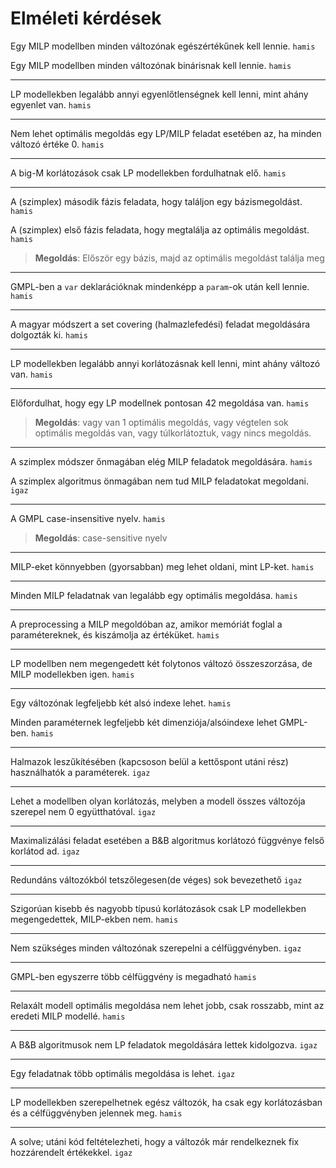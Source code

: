 # Elméleti kérdések

Egy MILP modellben minden változónak egészértékűnek kell lennie. `hamis`

Egy MILP modellben minden változónak binárisnak kell lennie. `hamis`

---

LP modellekben legalább annyi egyenlőtlenségnek kell lenni, mint ahány egyenlet van. `hamis`

---

Nem lehet optimális megoldás egy LP/MILP feladat esetében az, ha minden változó értéke 0. `hamis`

---

A big-M korlátozások csak LP modellekben fordulhatnak elő. `hamis`

---

A (szimplex) második fázis feladata, hogy találjon egy bázismegoldást. `hamis`

A (szimplex) első fázis feladata, hogy megtalálja az optimális megoldást. `hamis`

> **Megoldás**: Először egy bázis, majd az optimális megoldást találja meg

---

GMPL-ben a `var` deklarációknak mindenképp a `param`-ok után kell lennie. `hamis`

---

A magyar módszert a set covering (halmazlefedési) feladat megoldására dolgozták ki. `hamis`

---

LP modellekben legalább annyi korlátozásnak kell lenni, mint ahány változó van. `hamis`

---

Előfordulhat, hogy egy LP modellnek pontosan 42 megoldása van. `hamis`

> **Megoldás**: vagy van 1 optimális megoldás, vagy végtelen sok optimális megoldás van, vagy túlkorlátoztuk, vagy nincs megoldás.

---

A szimplex módszer őnmagában elég MILP feladatok megoldására. `hamis`

A szimplex algoritmus önmagában nem tud MILP feladatokat megoldani. `igaz`

---

A GMPL case-insensitive nyelv. `hamis`

> **Megoldás**: case-sensitive nyelv

---

MILP-eket könnyebben (gyorsabban) meg lehet oldani, mint LP-ket. `hamis`

---

Minden MILP feladatnak van legalább egy optimális megoldása. `hamis`

---

A preprocessing a MILP megoldóban az, amikor memóriát foglal a paramétereknek, és kiszámolja az értéküket. `hamis`

---

LP modellben nem megengedett két folytonos változó összeszorzása, de MILP modellekben igen. `hamis`

---

Egy változónak legfeljebb két alsó indexe lehet. `hamis`

Minden paraméternek legfeljebb két dimenziója/alsóindexe lehet GMPL-ben. `hamis`

---

Halmazok leszűkítésében (kapcsoson belül a kettőspont utáni rész) használhatók a paraméterek. `igaz`

---

Lehet a modellben olyan korlátozás, melyben a modell összes változója szerepel nem 0 együtthatóval. `igaz`

---

Maximalizálási feladat esetében a B&B algoritmus korlátozó függvénye felső korlátod ad. `igaz`

---

Redundáns változókból tetszőlegesen(de véges) sok bevezethető `igaz`

---

Szigorúan kisebb és nagyobb típusú korlátozások csak LP modellekben megengedettek, MILP-ekben nem. `hamis`

---

Nem szükséges minden változónak szerepelni a célfüggvényben. `igaz`

---

GMPL-ben egyszerre több célfüggvény is megadható `hamis`

---

Relaxált modell optimális megoldása nem lehet jobb, csak rosszabb, mint az eredeti MILP modellé. `hamis`

---

A B&B algoritmusok nem LP feladatok megoldására lettek kidolgozva. `igaz`

---

Egy feladatnak több optimális megoldása is lehet. `igaz`

---

LP modellekben szerepelhetnek egész változók, ha csak egy korlátozásban és a célfüggvényben jelennek meg. `hamis`

---

A solve; utáni kód feltételezheti, hogy a változók már rendelkeznek fix hozzárendelt értékekkel. `igaz`
